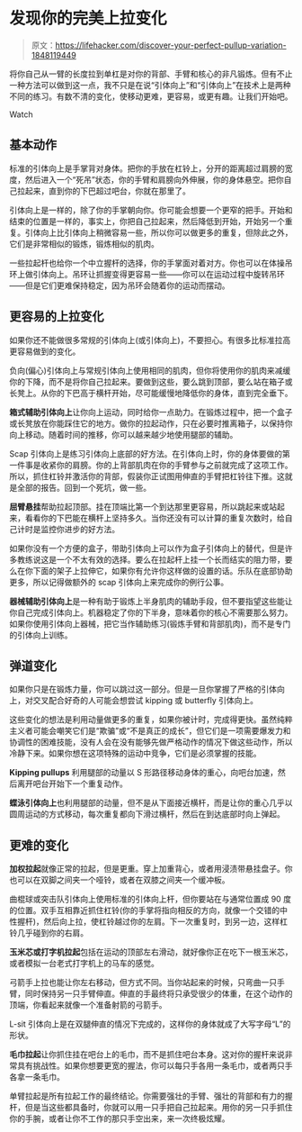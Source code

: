 # 发现你的完美上拉变化

> 原文：<https://lifehacker.com/discover-your-perfect-pullup-variation-1848119449>

将你自己从一臂的长度拉到单杠是对你的背部、手臂和核心的非凡锻炼。但有不止一种方法可以做到这一点，我不只是在说“引体向上”和“引体向上”在技术上是两种不同的练习。有数不清的变化，使移动更难，更容易，或更有趣。让我们开始吧。

Watch

## 基本动作

标准的引体向上是手掌背对身体。把你的手放在杠铃上，分开的距离超过肩膀的宽度，然后进入一个“死吊”状态，你的手臂和肩膀向外伸展，你的身体悬空。把你自己拉起来，直到你的下巴超过吧台，你就在那里了。

引体向上是一样的，除了你的手掌朝向你。你可能会想要一个更窄的把手。开始和结束的位置是一样的，事实上，你把自己拉起来，然后降低到开始，开始另一个重复。引体向上比引体向上稍微容易一些，所以你可以做更多的重复，但除此之外，它们是非常相似的锻炼，锻炼相似的肌肉。

一些拉起杆也给你一个中立握杆的选择，你的手掌面对着对方。你也可以在体操吊环上做引体向上。吊环让抓握变得更容易一些——你可以在运动过程中旋转吊环——但是它们更难保持稳定，因为吊环会随着你的运动而摆动。

## 更容易的上拉变化

如果你还不能做很多常规的引体向上(或引体向上)，不要担心。有很多比标准拉高更容易做到的变化。

负向(偏心)引体向上与常规引体向上使用相同的肌肉，但你将使用你的肌肉来减缓你的下降，而不是将你自己拉起来。要做到这些，要么跳到顶部，要么站在箱子或长凳上。从你的下巴高于横杆开始，尽可能缓慢地降低你的身体，直到完全垂下。

**箱式辅助引体向上**让你向上运动，同时给你一点助力。在锻炼过程中，把一个盒子或长凳放在你能踩住它的地方。做你的拉起动作，只在必要时推离箱子，以保持你向上移动。随着时间的推移，你可以越来越少地使用腿部的辅助。

Scap 引体向上是练习引体向上底部的好方法。在引体向上时，你的身体要做的第一件事是收紧你的肩膀。你的上背部肌肉在你的手臂参与之前就完成了这项工作。所以，抓住杠铃并激活你的背部，假装你正试图用伸直的手臂把杠铃往下推。这就是全部的报告。回到一个死坑，做一些。

**屈臂悬挂**帮助拉起顶部。挂在顶端比第一个到达那里更容易，所以跳起来或站起来，看看你的下巴能在横杆上坚持多久。当你还没有可以计算的重复次数时，给自己计时是监控你进步的好方法。

如果你没有一个方便的盒子，带助引体向上可以作为盒子引体向上的替代，但是许多教练说这是一个不太有效的选择。要么在拉起杆上挂一个长而结实的阻力带，要么在你下面的架子上拉伸它，如果你有允许你这样做的设置的话。乐队在底部协助更多，所以记得做额外的 scap 引体向上来完成你的例行公事。

**器械辅助引体向上**是一种有助于锻炼上半身肌肉的辅助手段，但不要指望这些能让你自己完成引体向上。机器稳定了你的下半身，意味着你的核心不需要那么努力。如果你使用引体向上器械，把它当作辅助练习(锻炼手臂和背部肌肉)，而不是专门的引体向上训练。

## 弹道变化

如果你只是在锻炼力量，你可以跳过这一部分。但是一旦你掌握了严格的引体向上，对交叉配合好奇的人可能会想尝试 kipping 或 butterfly 引体向上。

这些变化的想法是利用动量做更多的重复，如果你被计时，完成得更快。虽然纯粹主义者可能会嘲笑它们是“欺骗”或“不是真正的成长”，但它们是一项需要爆发力和协调性的困难技能，没有人会在没有能够先做严格动作的情况下做这些动作，所以冷静下来。如果你想在这项特殊的运动中竞争，它们是必须掌握的技能。

**Kipping pullups** 利用腿部的动量以 S 形路径移动身体的重心，向吧台加速，然后离开吧台开始下一个重复动作。

**蝶泳引体向上**也利用腿部的动量，但不是从下面接近横杆，而是让你的重心几乎以圆周运动的方式移动，每次重复都向下滑过横杆，然后在到达底部时向上弹起。

## 更难的变化

**加权拉起**就像正常的拉起，但是更重。穿上加重背心，或者用浸渍带悬挂盘子。你也可以在双脚之间夹一个哑铃，或者在双膝之间夹一个缓冲板。

曲棍球或突击队引体向上使用标准的引体向上杆，但你要站在与通常位置成 90 度的位置。双手互相靠近抓住杠铃(你的手掌将指向相反的方向，就像一个交错的中性握杆)，然后向上拉，使杠铃越过你的左肩。下一次重复时，到另一边，这样杠铃几乎碰到你的右肩。

**玉米芯或打字机拉起**包括在运动的顶部左右滑动，就好像你正在吃下一根玉米芯，或者模拟一台老式打字机上的马车的感觉。

弓箭手上拉也能让你左右移动，但方式不同。当你站起来的时候，只弯曲一只手臂，同时保持另一只手臂伸直。伸直的手最终将只承受很少的体重，在这个动作的顶端，你看起来就像一个准备射箭的弓箭手。

L-sit 引体向上是在双腿伸直的情况下完成的，这样你的身体就成了大写字母“L”的形状。

**毛巾拉起**让你抓住挂在吧台上的毛巾，而不是抓住吧台本身。这对你的握杆来说非常具有挑战性。如果你想要更宽的握法，你可以每只手各用一条毛巾，或者两只手各拿一条毛巾。

单臂拉起是所有拉起工作的最终结论。你需要强壮的手臂、强壮的背部和有力的握杆，但是当这些都具备时，你就可以用一只手把自己拉起来。用你的另一只手抓住你的手腕，或者让你不工作的那只手空出来，来一次终极炫耀。